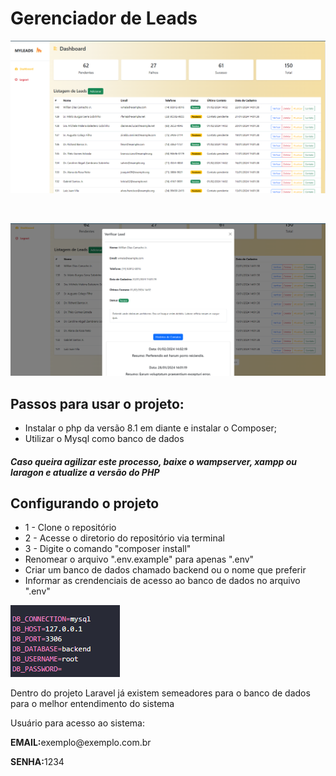 <h1>Gerenciador de Leads</h1>

![alt text](image.png)

<br>

![alt text](image-1.png)

<h2>Passos para usar o projeto:</h2>

<ul>
    <li>Instalar o php da versão 8.1 em diante e instalar o Composer;</li>
    <li>Utilizar o Mysql como banco de dados</li>
</ul>

<h5>Caso queira agilizar este processo, baixe o wampserver, xampp ou laragon e atualize a versão do PHP</h5>

<h2>Configurando o projeto</h2>

<ul>
    <li>1 - Clone o repositório</li>
    <li>2 - Acesse o diretorio do repositório via terminal</li>
    <li>3 - Digite o comando "composer install"</li>
    <li>Renomear o arquivo ".env.example" para apenas ".env"</li>
    <li>Criar um banco de dados chamado backend ou o nome que preferir</li>
    <li>Informar as crendenciais de acesso ao banco de dados no arquivo ".env"</li>
</ul>

![alt text](image-2.png) 

<p>Dentro do projeto Laravel já existem semeadores para o banco de dados para o melhor entendimento do sistema</p>
<p>Usuário para acesso ao sistema:</p>
<p><b>EMAIL:</b>exemplo@exemplo.com.br</p>
<p><b>SENHA:</b>1234</p>

<ul>

</ul>
